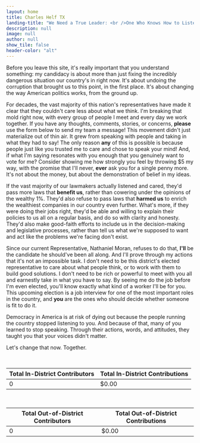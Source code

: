 ```yaml
---
layout: home
title: Charles Helf TX
landing-title: "We Need a True Leader: <br />One Who Knows How to Listen"
description: null
image: null
author: null
show_tile: false
header-color: "alt"
---
```


Before you leave this site, it's really important that you understand something: my candidacy is about more than just fixing the incredibly dangerous situation our country's in right now. It's about undoing the corruption that brought us to this point, in the first place. It's about changing the way American politics works, from the ground up.

For decades, the vast majority of this nation's representatives have made it clear that they couldn't care less about what we think. I'm breaking that mold right now, with every group of people I meet and every day we work together. If you have any thoughts, comments, stories, or concerns, <b>please</b> use the form below to send my team a message! This movement didn't just materialize out of thin air. It grew from speaking with people and taking in what they had to say! The only reason <b>any</b> of this is possible is because people just like you trusted me to care and chose to speak your mind! And, if what I'm saying resonates with you enough that you genuinely want to vote for me? Consider showing me how strongly you feel by throwing $5 my way, with the promise that I'll never, <b>ever</b> ask you for a single penny more. It's not about the money, but about the demonstration of belief in my ideas.

If the vast majority of our lawmakers actually listened and cared, they'd pass more laws that <b>benefit us</b>, rather than cowering under the opinions of the wealthy 1%. They'd also refuse to pass laws that <b>harmed us</b> to enrich the wealthiest companies in our country even further. What's more, if they were doing their jobs right, they'd be able and willing to explain their policies to us all on a regular basis, and do so with clarity and honesty. They'd also make good-faith efforts to include us in the decision-making and legislative processes, rather than tell us what we're supposed to want and act like the problems we're facing don't exist.

Since our current Representative, Nathaniel Moran, refuses to do that, <b>I'll</b> be the candidate he should've been all along. And I'll prove through my actions that it's not an impossible task. I don't need to be this district's elected representative to care about what people think, or to work with them to build good solutions. I don't need to be rich or powerful to meet with you all and earnestly take in what you have to say. By seeing me do the job before I'm even elected, you'll know exactly what kind of a worker I'll be for you. This upcoming election is a job interview for one of the most important roles in the country, and <b>you</b> are the ones who should decide whether someone is fit to do it.

Democracy in America is at risk of dying out because the people running the country stopped listening to you. And because of that, many of you learned to stop speaking. Through their actions, words, and attitudes, they taught you that your voices didn't matter.

Let's change that now. Together.

<!-- A counter added for reasons -->
<br />
<div class="table-wrapper">
	<table class="alt">
		<thead>
			<tr>
				<th>Total In-District Contributors</th>
				<th>Total In-District Contributions</th>
			</tr>
		</thead>
		<tbody>
			<tr>
				<td>0</td>
				<td>$0.00</td>
			</tr>
		</tbody>
	</table>
</div>
<br />
<div class="table-wrapper">
	<table class="alt">
		<thead>
			<tr>
				<th>Total Out-of-District Contributors</th>
				<th>Total Out-of-District Contributions</th>
			</tr>
		</thead>
		<tbody>
			<tr>
				<td>0</td>
				<td>$0.00</td>
			</tr>
		</tbody>
	</table>
</div>
